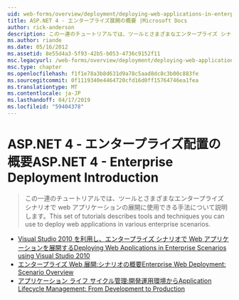 ```yaml
---
uid: web-forms/overview/deployment/deploying-web-applications-in-enterprise-scenarios/index
title: ASP.NET 4 - エンタープライズ展開の概要 |Microsoft Docs
author: rick-anderson
description: この一連のチュートリアルでは、ツールとさまざまなエンタープライズ シナリオで web アプリケーションの展開に使用できる手法について説明します。
ms.author: riande
ms.date: 05/16/2012
ms.assetid: 8e55d4a3-5f93-42b5-b053-4736c9152f11
msc.legacyurl: /web-forms/overview/deployment/deploying-web-applications-in-enterprise-scenarios
msc.type: chapter
ms.openlocfilehash: f1f1e78a3b8d631d9a78c5aad8dc8c3b00c883fe
ms.sourcegitcommit: 0f1119340e4464720cfd16d0ff15764746ea1fea
ms.translationtype: MT
ms.contentlocale: ja-JP
ms.lasthandoff: 04/17/2019
ms.locfileid: "59404378"
---
```

# <a name="aspnet-4---enterprise-deployment-introduction"></a><span data-ttu-id="73918-103">ASP.NET 4 - エンタープライズ配置の概要</span><span class="sxs-lookup"><span data-stu-id="73918-103">ASP.NET 4 - Enterprise Deployment Introduction</span></span>

> <span data-ttu-id="73918-104">この一連のチュートリアルでは、ツールとさまざまなエンタープライズ シナリオで web アプリケーションの展開に使用できる手法について説明します。</span><span class="sxs-lookup"><span data-stu-id="73918-104">This set of tutorials describes tools and techniques you can use to deploy web applications in various enterprise scenarios.</span></span>


- [<span data-ttu-id="73918-105">Visual Studio 2010 を利用し、エンタープライズ シナリオで Web アプリケーションを展開する</span><span class="sxs-lookup"><span data-stu-id="73918-105">Deploying Web Applications in Enterprise Scenarios using Visual Studio 2010</span></span>](deploying-web-applications-in-enterprise-scenarios.md)
- [<span data-ttu-id="73918-106">エンタープライズ Web 展開:シナリオの概要</span><span class="sxs-lookup"><span data-stu-id="73918-106">Enterprise Web Deployment: Scenario Overview</span></span>](enterprise-web-deployment-scenario-overview.md)
- [<span data-ttu-id="73918-107">アプリケーション ライフ サイクル管理:開発運用環境から</span><span class="sxs-lookup"><span data-stu-id="73918-107">Application Lifecycle Management: From Development to Production</span></span>](application-lifecycle-management-from-development-to-production.md)
